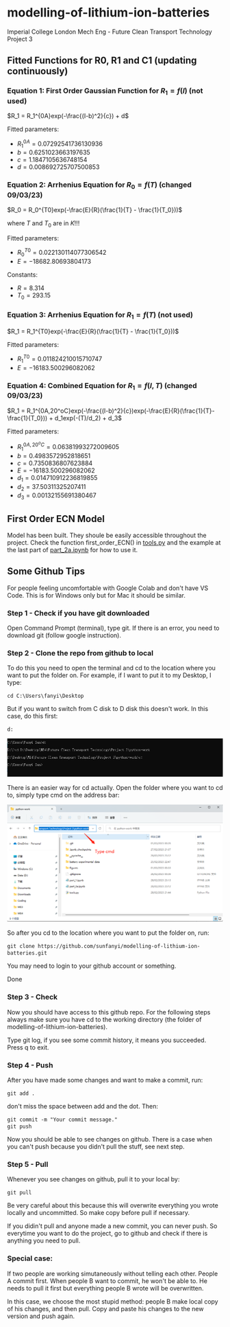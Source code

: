 # modelling-of-lithium-ion-batteries
Imperial College London Mech Eng - Future Clean Transport Technology Project 3

## Fitted Functions for R0, R1 and C1 (updating continuously)

### Equation 1: First Order Gaussian Function for $R_1 = f(I)$ (not used)

$R_1 = R_1^{0A}exp(-\frac{(I-b)^2}{c}) + d$

Fitted parameters:
- $R_1^{0A} = 0.07292541736130936$
- $b = 0.6251023663197635$
- $c = 1.1847105636748154$
- $d = 0.008692725707500853$

### Equation 2: Arrhenius Equation for $R_0 = f(T)$ (changed 09/03/23)

$R_0 = R_0^{T0}exp(-\frac{E}{R}(\frac{1}{T} - \frac{1}{T_0}))$

where $T$ and $T_0$ are in $K$!!!

Fitted parameters:
- $R_0^{T0} = 0.022130114077306542$
- $E = -18682.80693804173$

Constants:
- $R = 8.314$
- $T_0 = 293.15$

### Equation 3: Arrhenius Equation for $R_1 = f(T)$ (not used)

$R_1 = R_1^{T0}exp(-\frac{E}{R}(\frac{1}{T} - \frac{1}{T_0}))$

Fitted parameters:
- $R_1^{T0} = 0.011824210015710747$
- $E = -16183.500296082062$

### Equation 4: Combined Equation for $R_1 = f(I, T)$ (changed 09/03/23)

$R_1 = R_1^{0A,20^oC}exp(-\frac{(I-b)^2}{c})exp(-\frac{E}{R}(\frac{1}{T}-\frac{1}{T_0})) + d_1exp(-(T)/d_2) + d_3$

Fitted parameters:
- $R_1^{0A,20^oC} = 0.06381993272009605$
- $b = 0.4983572952818651$
- $c = 0.7350836807623884$
- $E = -16183.500296082062$
- $d_1 = 0.014710912236819855$
- $d_2 = 37.50311325207411$
- $d_3 = 0.00132155691380467$


## First Order ECN Model

Model has been built. They shoule be easily accessible throughout the project. Check the function first_order_ECN() in [tools.py](tools.py) and the example at the last part of [part_2a.ipynb](part_2a.ipynb) for how to use it.

## Some Github Tips

For people feeling uncomfortable with Google Colab and don't have VS Code. This is for Windows only but for Mac it should be similar.

### Step 1 - Check if you have git downloaded

Open Command Prompt (terminal), type git. If there is an error, you need to download git (follow google instruction).

### Step 2 - Clone the repo from github to local

To do this you need to open the terminal and cd to the location where you want to put the folder on. For example, if I want to put it to my Desktop, I type:
```
cd C:\Users\fanyi\Desktop
```
But if you want to switch from C disk to D disk this doesn't work. In this case, do this first:
```
d:
```
![](Figures/cd_help.png)

There is an easier way for cd actually. Open the folder where you want to cd to, simply type cmd on the address bar:

![](Figures/cmd_trick.png)

So after you cd to the location where you want to put the folder on, run:
```
git clone https://github.com/sunfanyi/modelling-of-lithium-ion-batteries.git
```
You may need to login to your github account or something.

Done

### Step 3 - Check

Now you should have access to this github repo. For the following steps always make sure you have cd to the working directory (the folder of modelling-of-lithium-ion-batteries).

Type git log, if you see some commit history, it means you succeeded. Press q to exit.

### Step 4 - Push

After you have made some changes and want to make a commit, run:
```
git add .
```
don't miss the space between add and the dot. Then:
```
git commit -m "Your commit message."
git push
```
Now you should be able to see changes on github. There is a case when you can't push because you didn't pull the stuff, see next step.

### Step 5 - Pull

Whenever you see changes on github, pull it to your local by:
```
git pull
```
Be very careful about this because this will overwrite everything you wrote locally and uncommitted. So make copy before pull if necessary.

If you didin't pull and anyone made a new commit, you can never push. So everytime you want to do the project, go to github and check if there is anything you need to pull.

### Special case:

If two people are working simutaneously without telling each other. People A commit first. When people B want to commit, he won't be able to. He needs to pull it first but everything people B wrote will be overwritten.

In this case, we choose the most stupid method: people B make local copy of his changes, and then pull. Copy and paste his changes to the new version and push again.




